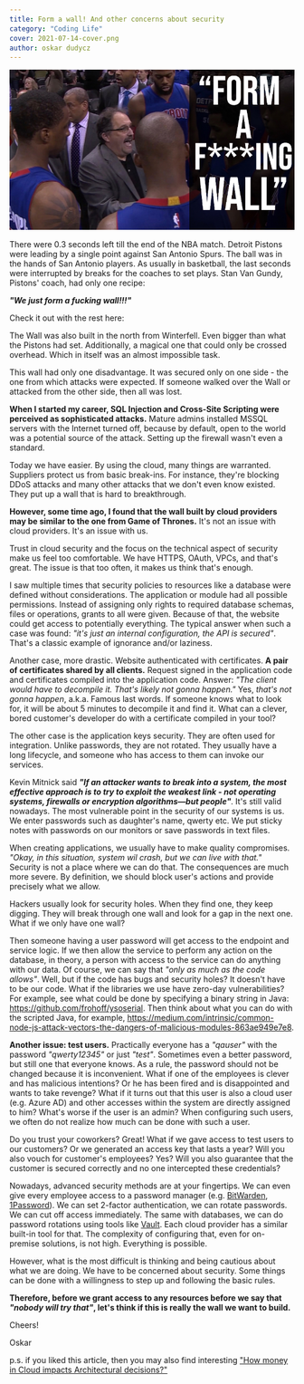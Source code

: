 ```yaml
---
title: Form a wall! And other concerns about security
category: "Coding Life"
cover: 2021-07-14-cover.png
author: oskar dudycz
---
```


![cover](2021-07-14-cover.png)

There were 0.3 seconds left till the end of the NBA match. Detroit Pistons were leading by a single point against San Antonio Spurs. The ball was in the hands of San Antonio players. As usually in basketball, the last seconds were interrupted by breaks for the coaches to set plays. Stan Van Gundy, Pistons' coach, had only one recipe:

**_"We just form a fucking wall!!!"_**

Check it out with the rest here:

The Wall was also built in the north from Winterfell. Even bigger than what the Pistons had set. Additionally, a magical one that could only be crossed overhead. Which in itself was an almost impossible task.

This wall had only one disadvantage. It was secured only on one side - the one from which attacks were expected. If someone walked over the Wall or attacked from the other side, then all was lost.

**When I started my career, SQL Injection and Cross-Site Scripting were perceived as sophisticated attacks.** Mature admins installed MSSQL servers with the Internet turned off, because by default, open to the world was a potential source of the attack. Setting up the firewall wasn't even a standard.

Today we have easier. By using the cloud, many things are warranted. Suppliers protect us from basic break-ins. For instance, they're blocking DDoS attacks and many other attacks that we don't even know existed. They put up a wall that is hard to breakthrough.

**However, some time ago, I found that the wall built by cloud providers may be similar to the one from Game of Thrones.** It's not an issue with cloud providers. It's an issue with us.

Trust in cloud security and the focus on the technical aspect of security make us feel too comfortable. We have HTTPS, OAuth, VPCs, and that's great. The issue is that too often, it makes us think that's enough.

I saw multiple times that security policies to resources like a database were defined without considerations. The application or module had all possible permissions. Instead of assigning only rights to required database schemas, files or operations, grants to all were given. Because of that, the website could get access to potentially everything. The typical answer when such a case was found: _"it's just an internal configuration, the API is secured"_. That's a classic example of ignorance and/or laziness.

Another case, more drastic. Website authenticated with certificates. **A pair of certificates shared by all clients.** Request signed in the application code and certificates compiled into the application code. Answer: _"The client would have to decompile it. That's likely not gonna happen."_ Yes, _that's not gonna happen_, a.k.a. Famous last words. If someone knows what to look for, it will be about 5 minutes to decompile it and find it. What can a clever, bored customer's developer do with a certificate compiled in your tool?

The other case is the application keys security. They are often used for integration. Unlike passwords, they are not rotated. They usually have a long lifecycle, and someone who has access to them can invoke our services.

Kevin Mitnick said **_"If an attacker wants to break into a system, the most effective approach is to try to exploit the weakest link - not operating systems, firewalls or encryption algorithms—but people"_**. It's still valid nowadays. The most vulnerable point in the security of our systems is us. We enter passwords such as daughter's name, qwerty etc. We put sticky notes with passwords on our monitors or save passwords in text files.

When creating applications, we usually have to make quality compromises. _"Okay, in this situation, system wil crash, but we can live with that."_ Security is not a place where we can do that. The consequences are much more severe. By definition, we should block user's actions and provide precisely what we allow.

Hackers usually look for security holes. When they find one, they keep digging. They will break through one wall and look for a gap in the next one. What if we only have one wall?

Then someone having a user password will get access to the endpoint and service logic. If we then allow the service to perform any action on the database, in theory, a person with access to the service can do anything with our data. Of course, we can say that _"only as much as the code allows"_. Well, but if the code has bugs and security holes? It doesn't have to be our code. What if the libraries we use have zero-day vulnerabilities? For example, see what could be done by specifying a binary string in Java: https://github.com/frohoff/ysoserial. Then think about what you can do with the scripted Java, for example, https://medium.com/intrinsic/common-node-js-attack-vectors-the-dangers-of-malicious-modules-863ae949e7e8.

**Another issue: test users.** Practically everyone has a _"qauser"_ with the password _"qwerty12345"_ or just _"test"_. Sometimes even a better password, but still one that everyone knows. As a rule, the password should not be changed because it is inconvenient. What if one of the employees is clever and has malicious intentions? Or he has been fired and is disappointed and wants to take revenge? What if it turns out that this user is also a cloud user (e.g. Azure AD) and other accesses within the system are directly assigned to him? What's worse if the user is an admin? When configuring such users, we often do not realize how much can be done with such a user.

Do you trust your coworkers? Great! What if we gave access to test users to our customers? Or we generated an access key that lasts a year? Will you also vouch for customer's employees? Yes? Will you also guarantee that the customer is secured correctly and no one intercepted these credentials?

Nowadays, advanced security methods are at your fingertips. We can even give every employee access to a password manager (e.g. [BitWarden](https://bitwarden.com/), [1Password](https://1password.com)). We can set 2-factor authentication, we can rotate passwords. We can cut off access immediately. The same with databases, we can do password rotations using tools like [Vault](https://www.vaultproject.io/). Each cloud provider has a similar built-in tool for that. The complexity of configuring that, even for on-premise solutions, is not high. Everything is possible.

However, what is the most difficult is thinking and being cautious about what we are doing. We have to be concerned about security. Some things can be done with a willingness to step up and following the basic rules.

**Therefore, before we grant access to any resources before we say that _"nobody will try that"_, let's think if this is really the wall we want to build.**

Cheers!

Oskar

p.s. if you liked this article, then you may also find interesting ["How money in Cloud impacts Architectural decisions?"](/pl/how_money_in_cloud_impacts_architectural_decisions/)